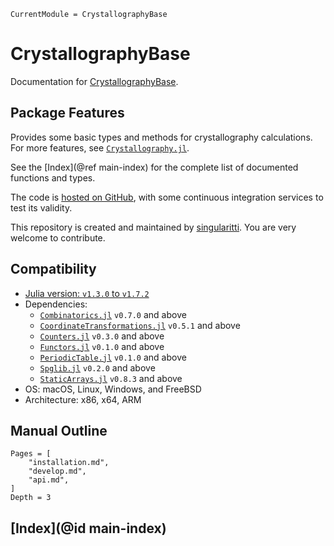```@meta
CurrentModule = CrystallographyBase
```

# CrystallographyBase

Documentation for [CrystallographyBase](https://github.com/MineralsCloud/CrystallographyBase.jl).

## Package Features

Provides some basic types and methods for crystallography calculations.
For more features, see [`Crystallography.jl`](https://github.com/MineralsCloud/Crystallography.jl).

See the [Index](@ref main-index) for the complete list of documented functions
and types.

The code is [hosted on GitHub](https://github.com/MineralsCloud/CrystallographyBase.jl),
with some continuous integration services to test its validity.

This repository is created and maintained by [singularitti](https://github.com/singularitti).
You are very welcome to contribute.

## Compatibility

- [Julia version: `v1.3.0` to `v1.7.2`](https://julialang.org/downloads/)
- Dependencies:
  - [`Combinatorics.jl`](https://github.com/JuliaMath/Combinatorics.jl) `v0.7.0` and above
  - [`CoordinateTransformations.jl`](https://github.com/JuliaGeometry/CoordinateTransformations.jl) `v0.5.1` and above
  - [`Counters.jl`](https://github.com/scheinerman/Counters.jl) `v0.3.0` and above
  - [`Functors.jl`](https://github.com/FluxML/Functors.jl) `v0.1.0` and above
  - [`PeriodicTable.jl`](https://github.com/JuliaPhysics/PeriodicTable.jl) `v0.1.0` and above
  - [`Spglib.jl`](https://github.com/singularitti/Spglib.jl) `v0.2.0` and above
  - [`StaticArrays.jl`](https://github.com/JuliaArrays/StaticArrays.jl) `v0.8.3` and above
- OS: macOS, Linux, Windows, and FreeBSD
- Architecture: x86, x64, ARM

## Manual Outline

```@contents
Pages = [
    "installation.md",
    "develop.md",
    "api.md",
]
Depth = 3
```

## [Index](@id main-index)

```@index

```

